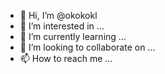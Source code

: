 - 👋 Hi, I’m @okokokl
- 👀 I’m interested in ...
- 🌱 I’m currently learning ...
- 💞️ I’m looking to collaborate on ...
- 📫 How to reach me ...

<!---
okokokl/okokokl is a ✨ special ✨ repository because its `README.md` (this file) appears on your GitHub profile.
You can click the Preview link to take a look at your changes.
--->
